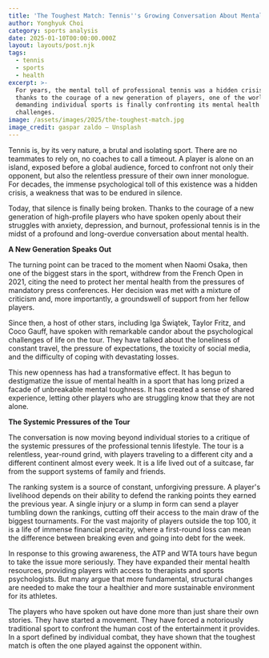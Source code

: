 ```yaml
---
title: 'The Toughest Match: Tennis''s Growing Conversation About Mental Health'
author: Yonghyuk Choi
category: sports analysis
date: 2025-01-10T00:00:00.000Z
layout: layouts/post.njk
tags:
  - tennis
  - sports
  - health
excerpt: >-
  For years, the mental toll of professional tennis was a hidden crisis. Now,
  thanks to the courage of a new generation of players, one of the world's most
  demanding individual sports is finally confronting its mental health
  challenges.
image: /assets/images/2025/the-toughest-match.jpg
image_credit: gaspar zaldo — Unsplash
---
```


Tennis is, by its very nature, a brutal and isolating sport. There are no teammates to rely on, no coaches to call a timeout. A player is alone on an island, exposed before a global audience, forced to confront not only their opponent, but also the relentless pressure of their own inner monologue. For decades, the immense psychological toll of this existence was a hidden crisis, a weakness that was to be endured in silence.

Today, that silence is finally being broken. Thanks to the courage of a new generation of high-profile players who have spoken openly about their struggles with anxiety, depression, and burnout, professional tennis is in the midst of a profound and long-overdue conversation about mental health.

**A New Generation Speaks Out**

The turning point can be traced to the moment when Naomi Osaka, then one of the biggest stars in the sport, withdrew from the French Open in 2021, citing the need to protect her mental health from the pressures of mandatory press conferences. Her decision was met with a mixture of criticism and, more importantly, a groundswell of support from her fellow players.

Since then, a host of other stars, including Iga Świątek, Taylor Fritz, and Coco Gauff, have spoken with remarkable candor about the psychological challenges of life on the tour. They have talked about the loneliness of constant travel, the pressure of expectations, the toxicity of social media, and the difficulty of coping with devastating losses.

This new openness has had a transformative effect. It has begun to destigmatize the issue of mental health in a sport that has long prized a facade of unbreakable mental toughness. It has created a sense of shared experience, letting other players who are struggling know that they are not alone.

**The Systemic Pressures of the Tour**

The conversation is now moving beyond individual stories to a critique of the systemic pressures of the professional tennis lifestyle. The tour is a relentless, year-round grind, with players traveling to a different city and a different continent almost every week. It is a life lived out of a suitcase, far from the support systems of family and friends.

The ranking system is a source of constant, unforgiving pressure. A player's livelihood depends on their ability to defend the ranking points they earned the previous year. A single injury or a slump in form can send a player tumbling down the rankings, cutting off their access to the main draw of the biggest tournaments. For the vast majority of players outside the top 100, it is a life of immense financial precarity, where a first-round loss can mean the difference between breaking even and going into debt for the week.

In response to this growing awareness, the ATP and WTA tours have begun to take the issue more seriously. They have expanded their mental health resources, providing players with access to therapists and sports psychologists. But many argue that more fundamental, structural changes are needed to make the tour a healthier and more sustainable environment for its athletes.

The players who have spoken out have done more than just share their own stories. They have started a movement. They have forced a notoriously traditional sport to confront the human cost of the entertainment it provides. In a sport defined by individual combat, they have shown that the toughest match is often the one played against the opponent within.
